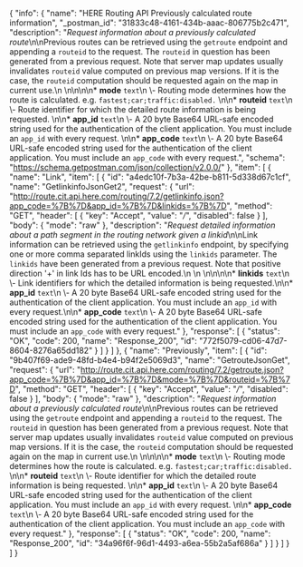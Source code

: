 {
  "info": {
    "name": "HERE Routing API Previously calculated route information",
    "_postman_id": "31833c48-4161-434b-aaac-806775b2c471",
    "description": "*Request information about a previously calculated route*\n\nPrevious routes can be retrieved using the `getroute` endpoint and appending a `routeid` to the request. The `routeid` in question has been generated from a previous request. Note that server map updates usually invalidates `routeid` value computed on previous map versions. If it is the case, the `routeid` computation should be requested again on the map in current  use.\n  \n\n\n\n* **mode**  `text`\n \\- Routing mode determines how the route is calculated.    e.g. `fastest;car;traffic:disabled.`  \n\n* **routeid**  `text`\n \\- Route identifier for which the detailed route information is being requested.  \n\n* **app_id**  `text`\n \\- A 20 byte Base64 URL-safe encoded string used for the authentication of the client application.    You must include an `app_id` with every request.  \n\n* **app_code**  `text`\n \\- A 20 byte Base64 URL-safe encoded string used for the authentication of the client application.    You must include an `app_code` with every request.",
    "schema": "https://schema.getpostman.com/json/collection/v2.0.0/"
  },
  "item": [
    {
      "name": "Link",
      "item": [
        {
          "id": "a4edc10f-7b3a-42be-b811-5d338d67c1cf",
          "name": "GetlinkinfoJsonGet2",
          "request": {
            "url": "http://route.cit.api.here.com/routing/7.2/getlinkinfo.json?app_code=%7B%7D&app_id=%7B%7D&linkids=%7B%7D",
            "method": "GET",
            "header": [
              {
                "key": "Accept",
                "value": "*/*",
                "disabled": false
              }
            ],
            "body": {
              "mode": "raw"
            },
            "description": "*Request detailed information about a path segment in the routing network given a linkid*\n\nLink information can be retrieved using the `getlinkinfo` endpoint, by specifying one or more comma separated linkIds using the `linkids` parameter. The `linkids` have been generated from a previous request. Note that positive direction '+' in link Ids has to be URL encoded.\n  \n  \n\n\n\n* **linkids**  `text`\n \\- Link identifiers for which the detailed information is being requested.\n\n* **app_id**  `text`\n \\- A 20 byte Base64 URL-safe encoded string used for the authentication of the client application.    You must include an `app_id` with every request.\n\n* **app_code**  `text`\n \\- A 20 byte Base64 URL-safe encoded string used for the authentication of the client application.    You must include an `app_code` with every request."
          },
          "response": [
            {
              "status": "OK",
              "code": 200,
              "name": "Response_200",
              "id": "772f5079-cd06-47d7-8604-8276a65dd182"
            }
          ]
        }
      ]
    },
    {
      "name": "Previously",
      "item": [
        {
          "id": "9b407f69-ade9-48fd-b4e4-b94f2e5069d3",
          "name": "GetrouteJsonGet",
          "request": {
            "url": "http://route.cit.api.here.com/routing/7.2/getroute.json?app_code=%7B%7D&app_id=%7B%7D&mode=%7B%7D&routeid=%7B%7D",
            "method": "GET",
            "header": [
              {
                "key": "Accept",
                "value": "*/*",
                "disabled": false
              }
            ],
            "body": {
              "mode": "raw"
            },
            "description": "*Request information about a previously calculated route*\n\nPrevious routes can be retrieved using the `getroute` endpoint and appending a `routeid` to the request. The `routeid` in question has been generated from a previous request. Note that server map updates usually invalidates `routeid` value computed on previous map versions. If it is the case, the `routeid` computation should be requested again on the map in current  use.\n  \n\n\n\n* **mode**  `text`\n \\- Routing mode determines how the route is calculated.    e.g. `fastest;car;traffic:disabled.`  \n\n* **routeid**  `text`\n \\- Route identifier for which the detailed route information is being requested.  \n\n* **app_id**  `text`\n \\- A 20 byte Base64 URL-safe encoded string used for the authentication of the client application.    You must include an `app_id` with every request.  \n\n* **app_code**  `text`\n \\- A 20 byte Base64 URL-safe encoded string used for the authentication of the client application.    You must include an `app_code` with every request."
          },
          "response": [
            {
              "status": "OK",
              "code": 200,
              "name": "Response_200",
              "id": "34a96f6f-96d1-4493-a6ea-55b2a5af686a"
            }
          ]
        }
      ]
    }
  ]
}